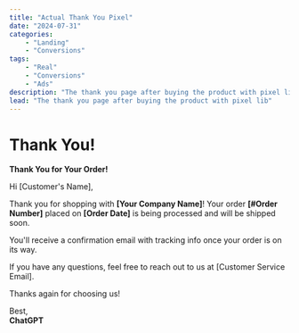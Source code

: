 ```yaml
---
title: "Actual Thank You Pixel"
date: "2024-07-31"
categories:
    - "Landing"
    - "Conversions"
tags:
    - "Real"
    - "Conversions"
    - "Ads"
description: "The thank you page after buying the product with pixel lib"
lead: "The thank you page after buying the product with pixel lib"
---
```


<script src="https://sdk.moneyoyo.com/v1/pxl.js" defer></script>

# Thank You!

**Thank You for Your Order!**

Hi [Customer's Name],

Thank you for shopping with **[Your Company Name]**! Your order **[#Order Number]** placed on **[Order Date]** is being
processed and will be shipped soon.

You'll receive a confirmation email with tracking info once your order is on its way.

If you have any questions, feel free to reach out to us at [Customer Service Email].

Thanks again for choosing us!

Best,  
**ChatGPT**


<script>window.mnyypxl();</script>
